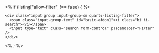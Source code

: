 <% if (listing["allow-filter"] !== false) { %>

```{=html}
<div class="input-group input-group-sm quarto-listing-filter">
  <span class="input-group-text" id="basic-addon1"><i class="bi bi-search"></i></span>
  <input type="text" class="search form-control" placeholder="Filter" />
</div>
```

<% } %>
